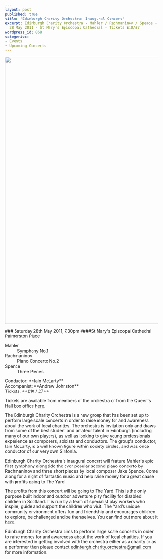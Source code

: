 ```yaml
---
layout: post
published: true
title: 'Edinburgh Charity Orchestra: Inaugural Concert'
excerpt: Edinburgh Charity Orchestra - Mahler / Rachmaninov / Spence - 19:30, Saturday,
  28 May 2011 - St Mary's Episcopal Cathedral - Tickets £10/£7
wordpress_id: 868
categories:
- Events
- Upcoming Concerts
---
```

<p><a title="buy tickets online" href="http://www.thequeenshall.net/elsewhere/shows/edinburgh-charity-orchestra-2"> <img src="http://eums.eusa.ed.ac.uk/wp-content/uploads/images/w620/posters/edcharityorch_poster01.jpg" alt="" width="620" height="877" /></a></p>
### Saturday 28th May 2011, 7.30pm
####St Mary's Episcopal Cathedral Palmerston Place
<dl class="clearfix">
<dt>Mahler</dt> <dd>Symphony No.1</dd>
<dt>Rachmaninov</dt> <dd> Piano Concerto No.2</dd>
<dt>Spence</dt> <dd>Three Pieces</dd>
</dl>
Conductor: **Iain McLarty** <br>
Accompanist: **Andrew Johnston** <br>
Tickets: **&pound;10 / &pound;7** <br>

Tickets are available from members of the orchestra or from the Queen's Hall box office [here](http://www.thequeenshall.net/elsewhere/shows/edinburgh-charity-orchestra-2).

The Edinburgh Charity Orchestra is a new group that has been set up to perform large scale concerts in order to raise money for and awareness about the work of local charities. The orchestra is invitation only and draws from some of the best student and amateur talent in Edinburgh (including many of our own players), as well as looking to give young professionals experience as composers, soloists and conductors. The group's conductor, Iain McLarty, is a well known figure within society circles, and was once conductor of our very own Sinfonia.

Edinburgh Charity Orchestra's inaugural concert will feature Mahler's epic first symphony alongside the ever popular second piano concerto by Rachmaninov and three short pieces by local composer Jake Spence. Come along for a night of fantastic music and help raise money for a great cause with profits going to The Yard.

The profits from this concert will be going to The Yard. This is the only purpose built indoor and outdoor adventure play facility for disabled children in Scotland. It is run by a team of specialist play workers who inspire, guide and support the children who visit. The Yard&rsquo;s unique community environment offers fun and friendship and encourages children to explore, be challenged and be themselves. You can find out more about it [here](http://www.theyardscotland.org.uk/).

Edinburgh Charity Orchestra aims to perform large scale concerts in order to raise money for and awareness about the work of local charities. If you are interested in getting involved with the orchestra either as a charity or as a performer then please contact [edinburgh.charity.orchestra@gmail.com](mailto:edinburgh.charity.orchestra@gmail.com) for more information.
